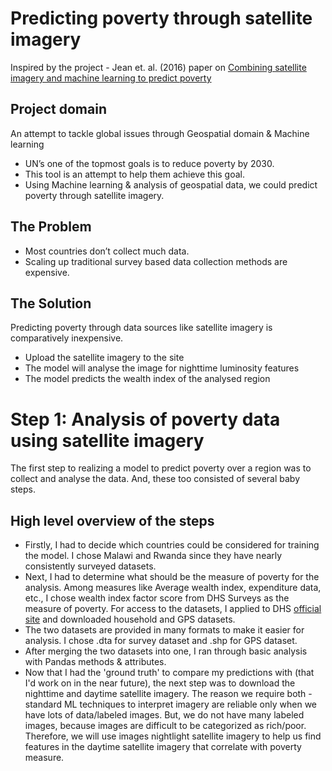 # Predicting poverty through satellite imagery

Inspired by the project - Jean et. al. (2016) paper on [Combining satellite imagery and machine learning to predict poverty](http://sustain.stanford.edu/predicting-poverty)

## Project domain
An attempt to tackle global issues through Geospatial domain & Machine learning
- UN’s one of the topmost goals is to reduce poverty by 2030.
- This tool is an attempt to help them achieve this goal. 
- Using Machine learning & analysis of geospatial data, we could predict poverty through satellite imagery.

## The Problem
- Most countries don’t collect much data.
- Scaling up traditional survey based data collection methods are expensive.

## The Solution
Predicting poverty through data sources like satellite imagery is comparatively inexpensive. 
- Upload the satellite imagery to the site
- The model will analyse the image for nighttime luminosity features
- The model predicts the wealth index of the analysed region

# Step 1: Analysis of poverty data using satellite imagery
The first step to realizing a model to predict poverty over a region was to collect and analyse the data. And, these too consisted of several baby steps.

## High level overview of the steps
- Firstly, I had to decide which countries could be considered for training the model. I chose Malawi and Rwanda since they have nearly consistently surveyed datasets.
- Next, I had to determine what should be the measure of poverty for the analysis. Among measures like Average wealth index, expenditure data, etc., I chose wealth index factor score from DHS Surveys as the measure of poverty. For access to the datasets, I applied to DHS [official site](https://dhsprogram.com/Data/) and downloaded household and GPS datasets.
- The two datasets are provided in many formats to make it easier for analysis. I chose .dta for survey dataset and .shp for GPS dataset.
- After merging the two datasets into one, I ran through basic analysis with Pandas methods & attributes.
- Now that I had the 'ground truth' to compare my predictions with (that I'd work on in the near future), the next step was to download the nighttime and daytime satellite imagery. The reason we require both - standard ML techniques to interpret imagery are reliable only when we have lots of data/labeled images. But, we do not have many labeled images, because images are difficult to be categorized as rich/poor. Therefore, we will use images nightlight satellite imagery to help us find features in the daytime satellite imagery that correlate with poverty measure.
